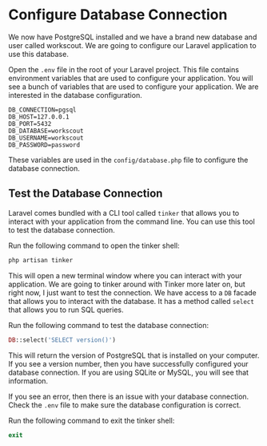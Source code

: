 # Configure Database Connection

We now have PostgreSQL installed and we have a brand new database and user called workscout. We are going to configure our Laravel application to use this database.

Open the `.env` file in the root of your Laravel project. This file contains environment variables that are used to configure your application. You will see a bunch of variables that are used to configure your application. We are interested in the database configuration.

```env
DB_CONNECTION=pgsql
DB_HOST=127.0.0.1
DB_PORT=5432
DB_DATABASE=workscout
DB_USERNAME=workscout
DB_PASSWORD=password
```

These variables are used in the `config/database.php` file to configure the database connection.

## Test the Database Connection

Laravel comes bundled with a CLI tool called `tinker` that allows you to interact with your application from the command line. You can use this tool to test the database connection.

Run the following command to open the tinker shell:

```bash
php artisan tinker
```

This will open a new terminal window where you can interact with your application. We are going to tinker around with Tinker more later on, but right now, I just want to test the connection. We have access to a `DB` facade that allows you to interact with the database. It has a method called `select` that allows you to run SQL queries.

Run the following command to test the database connection:

```php
DB::select('SELECT version()')
```

This will return the version of PostgreSQL that is installed on your computer. If you see a version number, then you have successfully configured your database connection. If you are using SQLite or MySQL, you will see that information.

If you see an error, then there is an issue with your database connection. Check the `.env` file to make sure the database configuration is correct.

Run the following command to exit the tinker shell:

```php
exit
```
